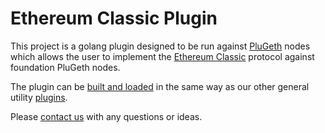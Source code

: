 # Ethereum Classic Plugin

This project is a golang plugin designed to be run against [PluGeth](https://github.com/openrelayxyz/plugeth) nodes which allows the user to implement the [Ethereum Classic](https://github.com/etclabscore/core-geth) protocol against foundation PluGeth nodes. 

The plugin can be [built and loaded](https://docs.plugeth.org/en/latest/build.html) in the same way as our other general utility [plugins](https://github.com/openrelayxyz/plugeth-plugins). 

Please [contact us](https://docs.plugeth.org/en/latest/contact.html) with any questions or ideas.
